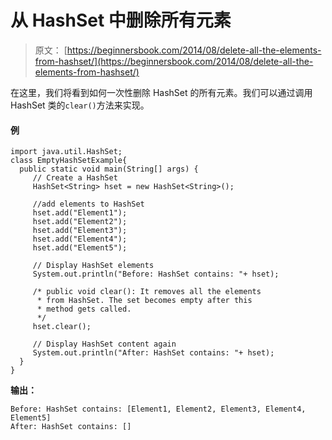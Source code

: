 # 从 HashSet 中删除所有元素

> 原文： [https://beginnersbook.com/2014/08/delete-all-the-elements-from-hashset/](https://beginnersbook.com/2014/08/delete-all-the-elements-from-hashset/)

在这里，我们将看到如何一次性删除 HashSet 的所有元素。我们可以通过调用 HashSet 类的`clear()`方法来实现。

#### 例

```
import java.util.HashSet;
class EmptyHashSetExample{ 
  public static void main(String[] args) {
     // Create a HashSet
     HashSet<String> hset = new HashSet<String>();

     //add elements to HashSet
     hset.add("Element1");
     hset.add("Element2");
     hset.add("Element3");
     hset.add("Element4");
     hset.add("Element5");

     // Display HashSet elements
     System.out.println("Before: HashSet contains: "+ hset);

     /* public void clear(): It removes all the elements
      * from HashSet. The set becomes empty after this
      * method gets called.
      */
     hset.clear();

     // Display HashSet content again
     System.out.println("After: HashSet contains: "+ hset);
  }
}
```

**输出：**

```
Before: HashSet contains: [Element1, Element2, Element3, Element4, Element5]
After: HashSet contains: []

```
